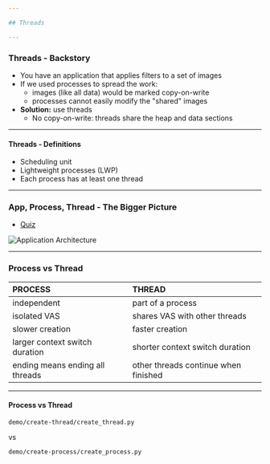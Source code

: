 ```yaml
---

## Threads

---
```


### Threads - Backstory

* You have an application that applies filters to a set of images
* If we used processes to spread the work:
  * images (like all data) would be marked copy-on-write
  * processes cannot easily modify the "shared" images
* **Solution:** use threads
  * No copy-on-write: threads share the heap and data sections

----

#### Threads - Definitions

* Scheduling unit
* Lightweight processes (LWP)
* Each process has at least one thread

---

### App, Process, Thread - The Bigger Picture

* [Quiz](../quiz/threads-shared-data.md)

![Application Architecture](media/app-process-thread.svg)

---

### Process vs Thread

| PROCESS                          | THREAD                               |
| :------------------------------- | :----------------------------------- |
| independent                      | part of a process                    |
| isolated VAS                     | shares VAS with other threads        |
| slower creation                  | faster creation                      |
| larger context switch duration   | shorter context switch duration      |
| ending means ending all threads  | other threads continue when finished |

----

#### Process vs Thread

`demo/create-thread/create_thread.py`

vs

`demo/create-process/create_process.py`
